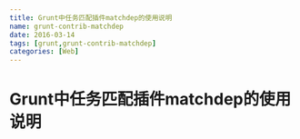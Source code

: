 ```yaml
---
title: Grunt中任务匹配插件matchdep的使用说明
name: grunt-contrib-matchdep
date: 2016-03-14
tags: [grunt,grunt-contrib-matchdep]
categories: [Web]
---
```


# Grunt中任务匹配插件matchdep的使用说明